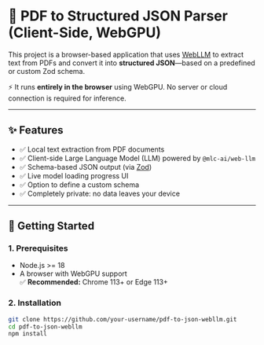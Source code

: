 # 🧠 PDF to Structured JSON Parser (Client-Side, WebGPU)

This project is a browser-based application that uses [WebLLM](https://webllm.mlc.ai/) to extract text from PDFs and convert it into **structured JSON**—based on a predefined or custom Zod schema.

⚡ It runs **entirely in the browser** using WebGPU. No server or cloud connection is required for inference.

---

## ✨ Features

- ✅ Local text extraction from PDF documents
- ✅ Client-side Large Language Model (LLM) powered by `@mlc-ai/web-llm`
- ✅ Schema-based JSON output (via [Zod](https://github.com/colinhacks/zod))
- ✅ Live model loading progress UI
- ✅ Option to define a custom schema
- ✅ Completely private: no data leaves your device

---

## 🚀 Getting Started

### 1. Prerequisites

- Node.js >= 18
- A browser with WebGPU support  
  ✅ **Recommended:** Chrome 113+ or Edge 113+

### 2. Installation

```bash
git clone https://github.com/your-username/pdf-to-json-webllm.git
cd pdf-to-json-webllm
npm install
